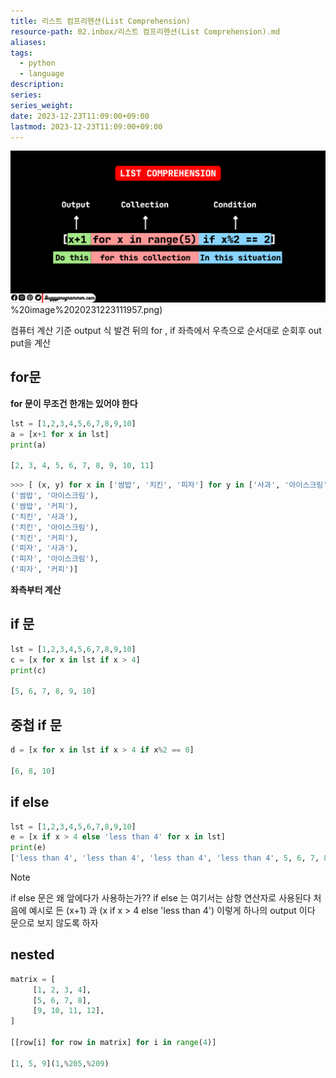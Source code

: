 ```yaml
---
title: 리스트 컴프리헨션(List Comprehension)
resource-path: 02.inbox/리스트 컴프리헨션(List Comprehension).md
aliases:
tags:
  - python
  - language
description:
series:
series_weight:
date: 2023-12-23T11:09:00+09:00
lastmod: 2023-12-23T11:09:00+09:00
---
```

![](../08.media/20231223111957.png)%20image%2020231223111957.png)

컴퓨터 계산 기준 output 식 발견
뒤의 for , if 좌측에서 우측으로 순서대로 순회후 out put을 계산
## for문
**for 문이 무조건 한개는 있어야 한다**
```python
lst = [1,2,3,4,5,6,7,8,9,10]
a = [x+1 for x in lst]
print(a)
 
[2, 3, 4, 5, 6, 7, 8, 9, 10, 11]
```


```python
>>> [ (x, y) for x in ['쌈밥', '치킨', '피자'] for y in ['사과', '아이스크림', '커피']] [('쌈밥', '사과'), 
('쌈밥', '아이스크림'), 
('쌈밥', '커피'), 
('치킨', '사과'), 
('치킨', '아이스크림'), 
('치킨', '커피'),
('피자', '사과'), 
('피자', '아이스크림'),
('피자', '커피')]
```
**좌측부터 계산**


## if 문
```python
lst = [1,2,3,4,5,6,7,8,9,10]
c = [x for x in lst if x > 4]
print(c)
 
[5, 6, 7, 8, 9, 10]
```

## 중첩 if 문
```python
d = [x for x in lst if x > 4 if x%2 == 0]
 
[6, 8, 10]
```


## if else
```python
lst = [1,2,3,4,5,6,7,8,9,10]
e = [x if x > 4 else 'less than 4' for x in lst]
print(e)
['less than 4', 'less than 4', 'less than 4', 'less than 4', 5, 6, 7, 8, 9, 10]
```

> [!NOTE] 
> if else 문은 왜 앞에다가 사용하는가??
> if else 는 여기서는 삼항 연산자로 사용된다 
> 처음에 예시로 든 (x+1)  과 (x if x > 4 else 'less than 4') 이렇게 하나의 output 이다
> 문으로 보지 않도록 하자


## nested
```python
matrix = [
     [1, 2, 3, 4],
     [5, 6, 7, 8],
     [9, 10, 11, 12],
]

[[row[i] for row in matrix] for i in range(4)]

[1, 5, 9](1,%205,%209)
```

